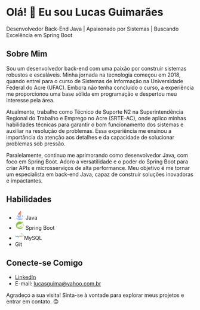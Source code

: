 # Olá! 👋 Eu sou Lucas Guimarães

Desenvolvedor Back-End Java | Apaixonado por Sistemas | Buscando Excelência em Spring Boot

## Sobre Mim

Sou um desenvolvedor back-end com uma paixão por construir sistemas robustos e escaláveis. Minha jornada na tecnologia começou em 2018, quando entrei para o curso de Sistemas de Informação na Universidade Federal do Acre (UFAC). Embora não tenha concluído o curso, a experiência me proporcionou uma base sólida em programação e despertou meu interesse pela área.

Atualmente, trabalho como Técnico de Suporte N2 na Superintendência Regional do Trabalho e Emprego no Acre (SRTE-AC), onde aplico minhas habilidades técnicas para garantir o bom funcionamento dos sistemas e auxiliar na resolução de problemas. Essa experiência me ensinou a importância da atenção aos detalhes e da capacidade de solucionar problemas sob pressão.

Paralelamente, continuo me aprimorando como desenvolvedor Java, com foco em Spring Boot. Adoro a versatilidade e o poder do Spring Boot para criar APIs e microsserviços de alta performance. Meu objetivo é me tornar um especialista em back-end Java, capaz de construir soluções inovadoras e impactantes.

## Habilidades

*   <img src="assets/java.png" width="24" height="24"> Java
*   <img src="assets/spring.png" width="24" height="24"> Spring Boot
*   <img src="assets/mysql.png" width="24" height="24">MySQL
*   Git

## Conecte-se Comigo

*   [LinkedIn](https://www.linkedin.com/in/lucas-santos-guimar%C3%A3es-3a086b2a4/)
*   E-mail: lucasguima@yahoo.com.br

Agradeço a sua visita! Sinta-se à vontade para explorar meus projetos e entrar em contato. 😊
